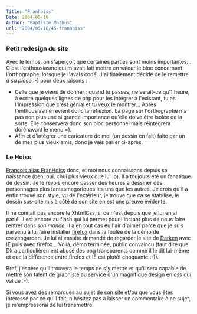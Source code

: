 ```yaml
---
Title: "Franhoiss"
Date: 2004-05-16
Author: "Baptiste Mathus"
url: "2004/05/16/45-franhoiss"
---
```




### Petit redesign du site

Avec le temps, on s'aperçoit que certaines parties sont moins
importantes... C'est l'enthousiasme qui m'avait fait mettre en valeur le
bloc concernant l'orthographe, lorsque je l'avais codé. J'ai finalement
décidé de le remettre *à sa place* :-) pour deux raisons :

-   Celle que je viens de donner : quand tu passes, ne serait-ce qu'1
    heure, à écrire quelques lignes de php pour les intégrer à
    l'existant, tu as l'impression que c'est génial et tu veux le
    montrer... Après l'enthousiasme revient donc la réflexion. La page
    sur l'orthographe n'a pas non plus une si grande importance qu'elle
    doive être isolée de la sorte. Elle conservera donc son bloc
    personnel mais réintegrera dorénavant le menu =).
-   Afin et d'intégrer une caricature de moi (un dessin en fait) faite
    par un de mes plus vieux amis, donc je vais parler ci-après.

### Le Hoiss

[François alias FranHoiss](http://franhoiss.fr.st) donc, et moi nous
connaissons depuis sa naissance (ben, oui, chui plus vieux que lui :p).
Il a toujours été un fanatique de dessin. Je le revois encore passer des
heures à dessiner des personnages plus fantasmagoriques les uns que les
autres. Je crois qu'il a enfin trouvé son style, vu de l'extérieur, je
trouve que ça se stabilise, le dessin sus-cité mis à côté de son site en
est une preuve évidente.

Il ne connait pas encore le XhtmlCss, si ce n'est depuis que je lui en
ai parlé. Il est encore au flash qui lui permet pour l'instant plus de
nous faire rentrer dans *son monde*. Il a en tout cas eu l'air d'aimer
parce que je suis parvenu à lui faire installer
[firefox](http://www.mozilla-europe.org/fr "Téléchargez moi ce fichu navigateur si vous utilisez encore IE, bon sang !")
dans la foulée de la démo de csszengarden. Je lui ai ensuite demandé de
regarder le site de [Darken](http://www.psydk.org) avec IE puis avec
firefox... Voilà, démo terminée, public convaincu (faut dire que Dk a
particulièrement abusé des png transparents comme il le dit lui-même et
que la différence entre firefox et IE est plutôt choquante :-)).

Bref, j'espère qu'il trouvera le temps de s'y mettre et qu'il sera
capable de mettre son talent de graphiste au service d'un magnifique
design en css qui valide :-).

Si vous avez des remarques au sujet de son site et/ou que vous êtes
intéressé par ce qu'il fait, n'hésitez pas à laisser un commentaire à ce
sujet, je m'empresserai de lui transmettre.

